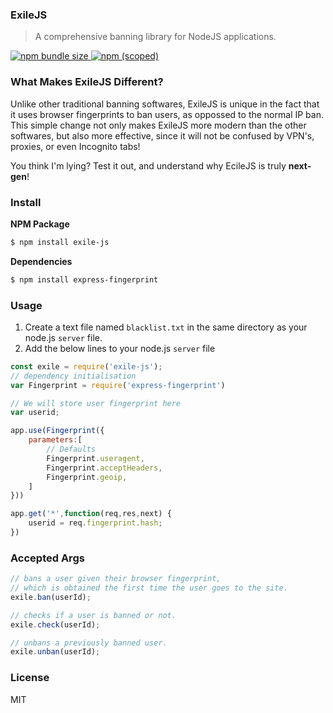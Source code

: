 ### ExileJS
> A comprehensive banning library for NodeJS applications.

[![npm bundle size](https://img.shields.io/bundlephobia/min/exile-js) ![npm (scoped)](https://img.shields.io/npm/v/exile-js)](https://www.npmjs.com/package/exile-js)


### What Makes ExileJS Different?
Unlike other traditional banning softwares, ExileJS is unique in the fact that it uses browser fingerprints to ban users, as oppossed to the normal IP ban. This simple change not only makes ExileJS more modern than the other softwares, but also more effective, since it will not be confused by VPN's, proxies, or even Incognito tabs!

You think I'm lying? Test it out, and understand why EcileJS is truly **next-gen**!


### Install
**NPM Package**
```bash
$ npm install exile-js
```

**Dependencies**
```bash
$ npm install express-fingerprint
```


### Usage
1. Create a text file named ``blacklist.txt`` in the same directory as your node.js ``server`` file.
2. Add the below lines to your node.js ``server`` file
```javascript
const exile = require('exile-js');
// dependency initialisation
var Fingerprint = require('express-fingerprint')

// We will store user fingerprint here
var userid;

app.use(Fingerprint({
	parameters:[
		// Defaults
		Fingerprint.useragent,
		Fingerprint.acceptHeaders,
		Fingerprint.geoip,
	]
}))

app.get('*',function(req,res,next) {
	userid = req.fingerprint.hash;
})
```


### Accepted Args
```javascript
// bans a user given their browser fingerprint,
// which is obtained the first time the user goes to the site.
exile.ban(userId);

// checks if a user is banned or not.
exile.check(userId);

// unbans a previously banned user.
exile.unban(userId);
```


### License
MIT
